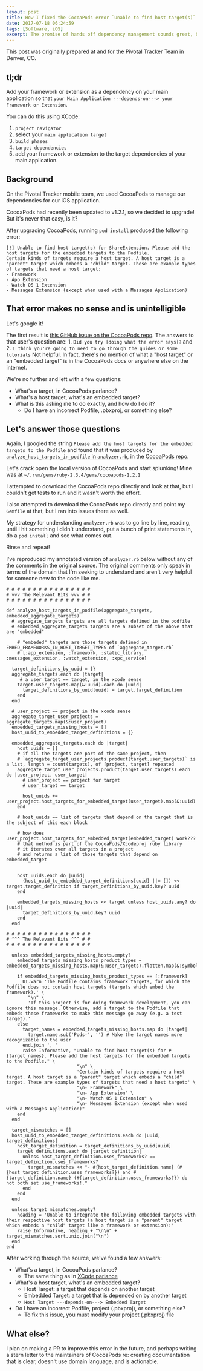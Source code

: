 ```yaml
---
layout: post
title: How I fixed the CocoaPods error `Unable to find host target(s)` after upgrading to CocoaPods 1.2.1
date: 2017-07-18 06:24:59
tags: [Software, iOS]
excerpt: The promise of hands off dependency management sounds great, but every update of CocoaPods seems to bring more trouble. Here's how I fixed a particual error after splunking through the source. 
---
```

This post was originally prepared at and for the Pivotal Tracker Team in Denver, CO.


## tl;dr
Add your framework or extension as a dependency on your main application so that `your Main Application ---depends-on---> your Framework or Extension`.

You can do this using XCode: 

1. `project navigator`
2. select your `main application target`
3. `build phases`
4. `target dependencies`
5. add your framework or extension to the target dependencies of your main application.

## Background

On the Pivotal Tracker mobile team, we used CocoaPods to manage our dependencies for our iOS application.

CocoaPods had recently been updated to v1.2.1, so we decided to upgrade! But it's never that easy, is it?

After upgrading CocoaPods, running `pod install` produced the following error:


    [!] Unable to find host target(s) for ShareExtension. Please add the host targets for the embedded targets to the Podfile.
    Certain kinds of targets require a host target. A host target is a "parent" target which embeds a "child" target. These are example types of targets that need a host target:
    - Framework
    - App Extension
    - Watch OS 1 Extension
    - Messages Extension (except when used with a Messages Application)


## That error makes no sense and is unintelligible

Let's google it!

The first result is [this GitHub issue on the CocoaPods repo](https://github.com/CocoaPods/CocoaPods/issues/5620).
The answers to that user's question are: 1. `Did you try [doing what the error says]?` and 2. `I think you're going to need to go through the guides or some tutorials`
Not helpful. In fact, there's no mention of what a "host target" or an "embedded target" is in the CocoaPods docs or anywhere else on the internet.

We're no further and left with a few questions:
- What's a target, in CocoaPods parlance?
- What's a host target, what's an embedded target?
- What is this asking me to do exactly, and how do I do it?
  - Do I have an incorrect Podfile, .pbxproj, or something else?


## Let's answer those questions


Again, I googled the string `Please add the host targets for the embedded targets to the Podfile` and found that it was produced by [`analyze_host_targets_in_podfile` in `analyzer.rb`](https://github.com/CocoaPods/CocoaPods/blob/master/lib/cocoapods/installer/analyzer.rb), in the [CocoaPods repo](https://github.com/CocoaPods/CocoaPods).

Let's crack open the local version of CocoaPods and start splunking!
Mine was at `~/.rvm/gems/ruby-2.3.4/gems/cocoapods-1.2.1`

I attempted to download the CocoaPods repo directly and look at that, but I couldn't get tests to run and it wasn't worth the effort.

I also attempted to download the CocoaPods repo directly and point my `Gemfile` at that, but I ran into issues there as well.

My strategy for understanding `analyzer.rb` was to go line by line, reading, until I hit something I didn't understand, put a bunch of print statements in, do a `pod install` and see what comes out.

Rinse and repeat!

I've reproduced my annotated version of `analyzer.rb` below without any of the comments in the original source.
The original comments only speak in terms of the domain that I'm seeking to understand and aren't very helpful for someone new to the code like me.


```lang-ruby
# # # # # # # # # # # # # # # #
# vvv The Relevant Bits vvv # #
# # # # # # # # # # # # # # # #

def analyze_host_targets_in_podfile(aggregate_targets, embedded_aggregate_targets)
  # aggregate_targets targets are all targets defined in the podfile
  # embedded_aggregate_targets targets are a subset of the above that are "embedded"

    # "embeded" targets are those targets defined in EMBED_FRAMEWORKS_IN_HOST_TARGET_TYPES of `aggregate_target.rb`
    # [:app_extension, :framework, :static_library, :messages_extension, :watch_extension, :xpc_service]

  target_definitions_by_uuid = {}
  aggregate_targets.each do |target|
     # a user_target == target, in the xcode sense
    target.user_targets.map(&:uuid).each do |uuid|
      target_definitions_by_uuid[uuid] = target.target_definition
    end
  end

  # user_project == project in the xcode sense
  aggregate_target_user_projects = aggregate_targets.map(&:user_project)
  embedded_targets_missing_hosts = []
  host_uuid_to_embedded_target_definitions = {}

  embedded_aggregate_targets.each do |target|
    host_uuids = []
    # if all the targets are part of the same project, then
    # `aggregate_target_user_projects.product(target.user_targets)` is a list, length = count(targets), of [project, target] repeated
    aggregate_target_user_projects.product(target.user_targets).each do |user_project, user_target|
      # user_project == project for target
      # user_target == target

      host_uuids += user_project.host_targets_for_embedded_target(user_target).map(&:uuid)
    end

    # host_uuids == list of targets that depend on the target that is the subject of this each block

    # how does user_project.host_targets_for_embedded_target(embedded_target) work???
    # that method is part of the CocoaPods/Xcodeproj ruby library
    # it iterates over all targets in a project
    # and returns a list of those targets that depend on embedded_target


    host_uuids.each do |uuid|
      (host_uuid_to_embedded_target_definitions[uuid] ||= []) << target.target_definition if target_definitions_by_uuid.key? uuid
    end

    embedded_targets_missing_hosts << target unless host_uuids.any? do |uuid|
      target_definitions_by_uuid.key? uuid
    end
  end

# # # # # # # # # # # # # # # #
# ^^^ The Relevant Bits ^^^ # #
# # # # # # # # # # # # # # # #

  unless embedded_targets_missing_hosts.empty?
    embedded_targets_missing_hosts_product_types = embedded_targets_missing_hosts.map(&:user_targets).flatten.map(&:symbol_type).uniq

    if embedded_targets_missing_hosts_product_types == [:framework]
      UI.warn 'The Podfile contains framework targets, for which the Podfile does not contain host targets (targets which embed the framework).' \
        "\n" \
        'If this project is for doing framework development, you can ignore this message. Otherwise, add a target to the Podfile that embeds these frameworks to make this message go away (e.g. a test target).'
    else
      target_names = embedded_targets_missing_hosts.map do |target|
        target.name.sub('Pods-', '') # Make the target names more recognizable to the user
      end.join ', '
      raise Informative, "Unable to find host target(s) for #{target_names}. Please add the host targets for the embedded targets to the Podfile." \
                          "\n" \
                          'Certain kinds of targets require a host target. A host target is a "parent" target which embeds a "child" target. These are example types of targets that need a host target:' \
                          "\n- Framework" \
                          "\n- App Extension" \
                          "\n- Watch OS 1 Extension" \
                          "\n- Messages Extension (except when used with a Messages Application)"
    end
  end

  target_mismatches = []
  host_uuid_to_embedded_target_definitions.each do |uuid, target_definitions|
    host_target_definition = target_definitions_by_uuid[uuid]
    target_definitions.each do |target_definition|
      unless host_target_definition.uses_frameworks? == target_definition.uses_frameworks?
        target_mismatches << "- #{host_target_definition.name} (#{host_target_definition.uses_frameworks?}) and #{target_definition.name} (#{target_definition.uses_frameworks?}) do not both set use_frameworks!."
      end
    end
  end

  unless target_mismatches.empty?
    heading = 'Unable to integrate the following embedded targets with their respective host targets (a host target is a "parent" target which embeds a "child" target like a framework or extension):'
    raise Informative, heading + "\n\n" + target_mismatches.sort.uniq.join("\n")
  end
end
```


After working through the source, we've found a few answers:

- What's a target, in CocoaPods parlance?
  - The same thing as in [XCode parlance](https://developer.apple.com/library/content/featuredarticles/XcodeConcepts/Concept-Targets.html)
- What's a host target, what's an embedded target?
  - Host Target: a target that depends on another target
  - Embedded Target: a target that is depended on by another target
  - `Host Target ---depends-on---> Embedded Target`
- Do I have an incorrect Podfile, project (.pbxproj), or something else?
  - To fix this issue, you must modify your project (.pbxproj) file

## What else?
I plan on making a PR to improve this error in the future, and perhaps writing a stern letter to the maintainers of CocoaPods re: creating documentation that is clear, doesn't use domain language, and is actionable.
